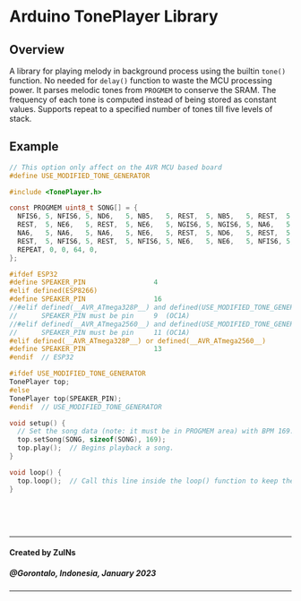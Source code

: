 # Arduino TonePlayer Library

## Overview
A library for playing melody in background process using the builtin `tone()` function. No needed for `delay()` function to waste the MCU processing power. It parses melodic tones from `PROGMEM` to conserve the SRAM. The frequency of each tone is computed instead of being stored as constant values. Supports repeat to a specified number of tones till five levels of stack.

## Example
```c
// This option only affect on the AVR MCU based board
#define USE_MODIFIED_TONE_GENERATOR

#include <TonePlayer.h>

const PROGMEM uint8_t SONG[] = {
  NFIS6, 5, NFIS6, 5, ND6,   5, NB5,   5, REST,  5, NB5,   5, REST,  5, NE6,   5,
  REST,  5, NE6,   5, REST,  5, NE6,   5, NGIS6, 5, NGIS6, 5, NA6,   5, NB6,   5,
  NA6,   5, NA6,   5, NA6,   5, NE6,   5, REST,  5, ND6,   5, REST,  5, NFIS6, 5,
  REST,  5, NFIS6, 5, REST,  5, NFIS6, 5, NE6,   5, NE6,   5, NFIS6, 5, NE6,   5,
  REPEAT, 0, 0, 64, 0,
};

#ifdef ESP32
#define SPEAKER_PIN                 4
#elif defined(ESP8266)
#define SPEAKER_PIN                 16
//#elif defined(__AVR_ATmega328P__) and defined(USE_MODIFIED_TONE_GENERATOR)
//      SPEAKER_PIN must be pin     9  (OC1A)
//#elif defined(__AVR_ATmega2560__) and defined(USE_MODIFIED_TONE_GENERATOR)
//      SPEAKER_PIN must be pin     11 (OC1A)
#elif defined(__AVR_ATmega328P__) or defined(__AVR_ATmega2560__)
#define SPEAKER_PIN                 13
#endif  // ESP32

#ifdef USE_MODIFIED_TONE_GENERATOR
TonePlayer top;
#else
TonePlayer top(SPEAKER_PIN);
#endif  // USE_MODIFIED_TONE_GENERATOR

void setup() {
  // Set the song data (note: it must be in PROGMEM area) with BPM 169.
  top.setSong(SONG, sizeof(SONG), 169);
  top.play();  // Begins playback a song.
}

void loop() {
  top.loop();  // Call this line inside the loop() function to keep the song playing.
}
```


&nbsp;

&nbsp;

---
#### Created by ZulNs
##### @Gorontalo, Indonesia, January 2023
---

